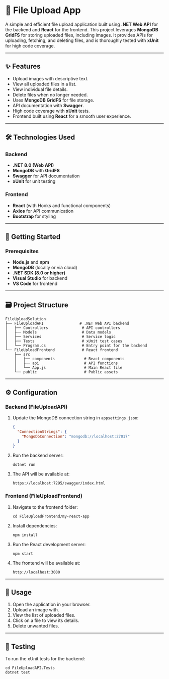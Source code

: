 
# 📁 File Upload App

A simple and efficient file upload application built using **.NET Web API** for the backend and **React** for the frontend. This project leverages **MongoDB GridFS** for storing uploaded files, including images. It provides APIs for uploading, fetching, and deleting files, and is thoroughly tested with **xUnit** for high code coverage.

---

## ✨ Features

- Upload images with descriptive text.
- View all uploaded files in a list.
- View individual file details.
- Delete files when no longer needed.
- Uses **MongoDB GridFS** for file storage.
- API documentation with **Swagger**.
- High code coverage with **xUnit** tests.
- Frontend built using **React** for a smooth user experience.

---

## 🛠️ Technologies Used

### Backend
- **.NET 8.0 (Web API)**
- **MongoDB** with **GridFS**
- **Swagger** for API documentation
- **xUnit** for unit testing

### Frontend
- **React** (with Hooks and functional components)
- **Axios** for API communication
- **Bootstrap** for styling

---

## 🚀 Getting Started

### Prerequisites
- **Node.js** and **npm**
- **MongoDB** (locally or via cloud)
- **.NET SDK (8.0 or higher)**
- **Visual Studio** for backend
- **VS Code** for frontend

---

## 🗃️ Project Structure

```
FileUploadSolution
├── FileUploadAPI                # .NET Web API backend
│   ├── Controllers               # API controllers
│   ├── Models                    # Data models
│   ├── Services                  # Service logic
│   ├── Tests                     # xUnit test cases
│   └── Program.cs                # Entry point for the backend
└── FileUploadFrontend            # React frontend
    ├── src
    │   ├── components             # React components
    │   ├── api                    # API functions
    │   └── App.js                 # Main React file
    └── public                     # Public assets
```

---

## ⚙️ Configuration

### Backend (FileUploadAPI)

1. Update the MongoDB connection string in `appsettings.json`:
   ```json
   {
     "ConnectionStrings": {
       "MongoDbConnection": "mongodb://localhost:27017"
     }
   }
   ```
2. Run the backend server:
   ```
   dotnet run
   ```
3. The API will be available at:
   ```
   https://localhost:7295/swagger/index.html
   ```

### Frontend (FileUploadFrontend)

1. Navigate to the frontend folder:
   ```
   cd FileUploadFrontend/my-react-app
   ```
2. Install dependencies:
   ```
   npm install
   ```
3. Run the React development server:
   ```
   npm start
   ```
4. The frontend will be available at:
   ```
   http://localhost:3000
   ```
---

## 📝 Usage

1. Open the application in your browser.
2. Upload an image with.
3. View the list of uploaded files.
4. Click on a file to view its details.
5. Delete unwanted files.

---

## 🧪 Testing

To run the xUnit tests for the backend:
```
cd FileUploadAPI.Tests
dotnet test
```

